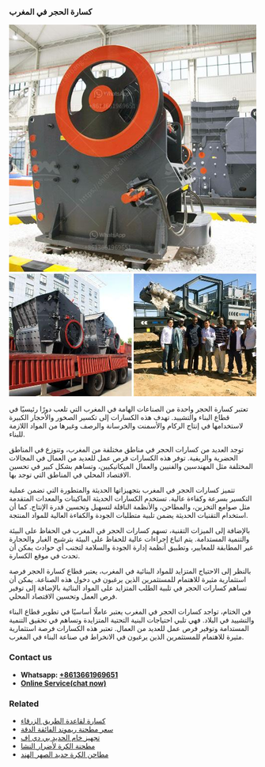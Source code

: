 <h3>كسارة الحجر في المغرب</h3><img src='1701852756.jpg' alt=''><p>تعتبر كسارة الحجر واحدة من الصناعات الهامة في المغرب التي تلعب دورًا رئيسيًا في قطاع البناء والتشييد. تهدف هذه الكسارات إلى تكسير الصخور والأحجار الكبيرة لاستخدامها في إنتاج الركام والأسمنت والخرسانة والرصف وغيرها من المواد اللازمة للبناء.</p><p>توجد العديد من كسارات الحجر في مناطق مختلفة من المغرب، وتتوزع في المناطق الحضرية والريفية. توفر هذه الكسارات فرص عمل للعديد من العمال في المجالات المختلفة مثل المهندسين والفنيين والعمال الميكانيكيين، وتساهم بشكل كبير في تحسين الاقتصاد المحلي في المناطق التي توجد بها.</p><p>تتميز كسارات الحجر في المغرب بتجهيزاتها الحديثة والمتطورة التي تضمن عملية التكسير بسرعة وكفاءة عالية. تستخدم الكسارات الحديثة الماكينات والمعدات المتقدمة مثل صوامع التخزين، والمطاحن، والأنظمة الناقلة لتسهيل وتحسين قدرة الإنتاج. كما أن استخدام التقنيات الحديثة يضمن تلبية متطلبات الجودة والكفاءة العالية للمواد المنتجة.</p><p>بالإضافة إلى الميزات التقنية، تسهم كسارات الحجر في المغرب في الحفاظ على البيئة والتنمية المستدامة. يتم اتباع إجراءات عالية للحفاظ على البيئة بترشيح الغبار والحجارة غير المطابقة للمعايير، وتطبيق أنظمة إدارة الجودة والسلامة لتجنب أي حوادث يمكن أن تحدث في موقع الكسارة.</p><p>بالنظر إلى الاحتياج المتزايد للمواد البنائية في المغرب، يعتبر قطاع كسارة الحجر فرصة استثمارية مثيرة للاهتمام للمستثمرين الذين يرغبون في دخول هذه الصناعة. يمكن أن تساهم كسارات الحجر في تلبية الطلب المتزايد على المواد البنائية بالإضافة إلى توفير فرص العمل وتحسين الاقتصاد المحلي.</p><p>في الختام، تواجد كسارات الحجر في المغرب يعتبر عاملًا أساسيًا في تطوير قطاع البناء والتشييد في البلاد. فهي تلبي احتياجات البنية التحتية المتزايدة وتساهم في تحقيق التنمية المستدامة وتوفير فرص عمل للعديد من العمال. تعتبر هذه الكسارات فرصة استثمارية مثيرة للاهتمام للمستثمرين الذين يرغبون في الانخراط في صناعة البناء في المغرب.</p><h3>Contact us</h3><ul><li><strong>Whatsapp:&nbsp;<a href="https://wa.me/8613661969651">+8613661969651</a></strong></li><li><a href="https://swt.shibang-china.com/?git&amp;zhl&amp;كسارة الحجر في المغرب"><strong>Online Service(chat now)</strong></a></li></ul><h3>Related</h3><ul><li><a href='كسارة لقاعدة الطريق الزرقاء.md'>كسارة لقاعدة الطريق الزرقاء</a></li><li><a href='سعر مطحنة ريموند الفائقة الدقة.md'>سعر مطحنة ريموند الفائقة الدقة</a></li><li><a href='تجهيز خام الحديد بي دي إف.md'>تجهيز خام الحديد بي دي إف</a></li><li><a href='مطحنة الكرة لأضرار النشا.md'>مطحنة الكرة لأضرار النشا</a></li><li><a href='مطاحن الكرة حديد الصهر الهند.md'>مطاحن الكرة حديد الصهر الهند</a></li></ul>